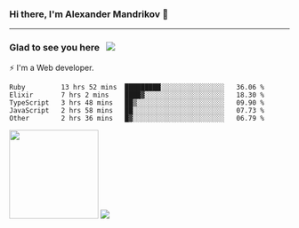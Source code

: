 ### Hi there, I'm Alexander Mandrikov 👋

- - -

### Glad to see you here &nbsp; ![](https://komarev.com/ghpvc/?username=nunsez&color=blue&label=visitors)

⚡ I'm a Web developer.

<!--✨ My GitHub <a href="https://nunsez.github.io/" target="_blank">resume link</a>-->

<!--
**nunsez/nunsez** is a ✨ _special_ ✨ repository because its `README.md` (this file) appears on your GitHub profile.

Here are some ideas to get you started:

- 🔭 I’m currently working on ...
- 🌱 I’m currently learning ...
- 👯 I’m looking to collaborate on ...
- 🤔 I’m looking for help with ...
- 💬 Ask me about ...
- 📫 How to reach me: ...
- 😄 Pronouns: ...
- ⚡ Fun fact: ...
-->


<!--START_SECTION:waka-->

```text
Ruby         13 hrs 52 mins  █████████░░░░░░░░░░░░░░░░   36.06 %
Elixir       7 hrs 2 mins    ████▓░░░░░░░░░░░░░░░░░░░░   18.30 %
TypeScript   3 hrs 48 mins   ██▒░░░░░░░░░░░░░░░░░░░░░░   09.90 %
JavaScript   2 hrs 58 mins   ██░░░░░░░░░░░░░░░░░░░░░░░   07.73 %
Other        2 hrs 36 mins   █▓░░░░░░░░░░░░░░░░░░░░░░░   06.79 %
```

<!--END_SECTION:waka-->

<span>
<img height="160em" src="https://github-readme-stats-nunsez.vercel.app/api?username=nunsez&show_icons=true&count_private=true&hide_border=true&hide=issues" />
<img src="https://github-readme-stats-nunsez.vercel.app/api/top-langs/?username=nunsez&layout=compact&hide_border=true" />
</span>

<!--
[![willianrod's wakatime stats](https://github-readme-stats.vercel.app/api/wakatime?username=nunsez&hide_border=true)](https://github.com/anuraghazra/github-readme-stats)
-->
